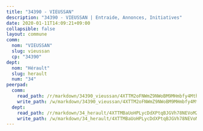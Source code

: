 ```yaml
---
title: "34390 - VIEUSSAN"
description: "34390 - VIEUSSAN | Entraide, Annonces, Initiatives"
date: 2020-01-11T14:09:21+09:00
collapsible: false
layout: commune
comm:
  nom: "VIEUSSAN"
  slug: vieussan
  cp: "34390"
dept:
  nom: "Hérault"
  slug: herault
  num: "34"
peerpad:
  comm:
    read_path: /r/markdown/34390_vieussan/4XTTM2oFNWmZ9NWoBM9MHmbfy4MthmXeeeCHD9zTeBTV69o8g
    write_path: /w/markdown/34390_vieussan/4XTTM2oFNWmZ9NWoBM9MHmbfy4MthmXeeeCHD9zTeBTV69o8g-K3TgUXwpMrwrSnQESkVK8SQweNmTcowrWXWL6JvVAGeMGJF5TPXzmykxLLquJsA7Jt5Xg8iZH6cbjGRXxpSvn7iENPKqZA1gKzgnTuqf8uARU2H4KgHaRECBZpSVTDdWjWSiK6X6
  dept:
    read_path: /r/markdown/34_herault/4XTTMBaUoHPLycDdXPtqBJGVh78NEVoMZNyf8Wnh1X5DK6Ew8
    write_path: /w/markdown/34_herault/4XTTMBaUoHPLycDdXPtqBJGVh78NEVoMZNyf8Wnh1X5DK6Ew8-K3TgTd4rzWVX1F82NgGyNepGUxhqCmodCALjxNZeEdBQWQhd1NJYx1gHMW9QBLL6sN41ALXRejLsG2VetgVferfVncrvVCz47dChJvN8ouQLRMdWs4KpxKPeRYR1nspmhzdBqF8J
---
```


